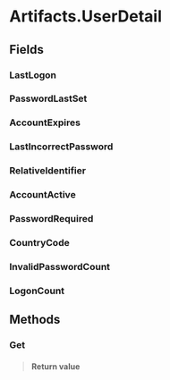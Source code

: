﻿


# Artifacts.UserDetail

## Fields

### LastLogon

### PasswordLastSet

### AccountExpires

### LastIncorrectPassword

### RelativeIdentifier

### AccountActive

### PasswordRequired

### CountryCode

### InvalidPasswordCount

### LogonCount

## Methods


### Get

> #### Return value
> 